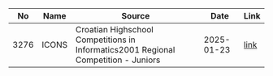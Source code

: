| No| Name| Source| Date| Link|
|--|--|--|--|--|
| 3276| ICONS| Croatian Highschool Competitions in Informatics2001 Regional Competition - Juniors| 2025-01-23| [link](./3276)|
